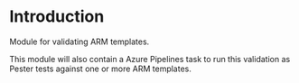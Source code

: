 # Introduction

Module for validating ARM templates.

This module will also contain a Azure Pipelines task to run this validation as Pester tests against one or more ARM templates.
